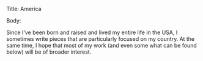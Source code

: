 Title:  America

Body: 

Since I've been born and raised and lived my entire life in the USA, I sometimes write pieces that are particularly focused on my country. At the same time, I hope that most of my work (and even some what can be found below) will be of broader interest. 
